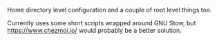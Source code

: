 Home directory level configuration and a couple of root level things too.

Currently uses some short scripts wrapped around GNU Stow, but https://www.chezmoi.io/ would probably be a better solution.
